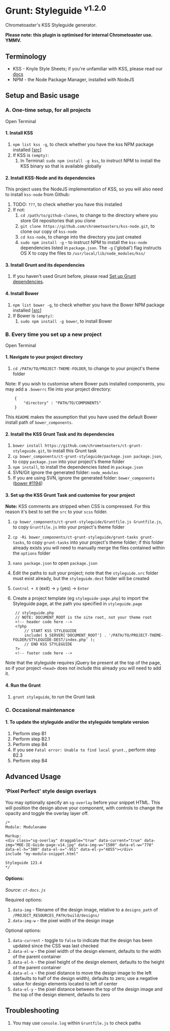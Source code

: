 # Grunt: Styleguide <sup>v1.2.0</sup>

Chrometoaster's KSS Styleguide generator.

__Please note: this plugin is optimised for internal Chrometoaster use. YMMV.__

## Terminology

* KSS - Knyle Style Sheets; if you're unfamiliar with KSS, please read our [docs](https://github.com/chrometoasters/ct-grunt-styleguide/blob/master/docs/kss/README.md)
* NPM - the Node Package Manager, installed with NodeJS

## Setup and Basic usage

### A. One-time setup, for all projects

Open Terminal

#### 1. Install KSS

1. `npm list kss -g`, to check whether you have the kss NPM package installed [[src](http://stackoverflow.com/questions/10972176/find-the-version-of-an-installed-npm-package)]
1. If KSS is `(empty)`:
    1. In Terminal: `sudo npm install -g kss`, to instruct NPM to install the KSS binary so that is available globally

#### 2. Install KSS-Node and its dependencies

This project uses the NodeJS implementation of KSS, so you will also need to install `kss-node` from Github:

1. TODO: `???`, to check whether you have this installed
1. If not:
    1. `cd /path/to/github-clones`, to change to the directory where you store Git repositories that you clone
    1. `git clone https://github.com/chrometoasters/kss-node.git`, to clone our copy of `kss-node`
    1. `cd kss-node`, to change into the directory you just created
    1. `sudo npm install -g` - to instruct NPM to install the `kss-node` dependencies listed in `package.json`. The `-g` ('global') flag instructs OS X to copy the files to `/usr/local/lib/node_modules/kss/`

#### 3. Install Grunt and its dependencies

1. If you haven't used Grunt before, please read [Set up Grunt dependencies](https://github.com/chrometoasters/frontend-grunt-boilerplate#set-up-grunt-dependencies).

#### 4. Install Bower

1. `npm list bower -g`, to check whether you have the Bower NPM package installed [[src](http://stackoverflow.com/questions/10972176/find-the-version-of-an-installed-npm-package)]
1. If Bower is `(empty)`:
    1. `sudo npm install -g bower`, to install Bower

### B. Every time you set up a new project

Open Terminal

#### 1. Navigate to your project directory

1. `cd /PATH/TO/PROJECT-THEME-FOLDER`, to change to your project's theme folder

Note: If you wish to customise where Bower puts installed components, you may add a `.bowerrc` file into your project directory:

        {
            "directory" : "PATH/TO/COMPONENTS"
        }

This `README` makes the assumption that you have used the default Bower install path of `bower_components`.

#### 2. Install the KSS Grunt Task and its dependencies

1. `bower install https://github.com/chrometoasters/ct-grunt-styleguide.git`, to install this Grunt task
1. `cp bower_components/ct-grunt-styleguide/package.json package.json`, to copy `package.json` into your project's theme folder
1. `npm install`, to install the dependencies listed in `package.json`
1. SVN/Git ignore the generated folder: `node_modules`
1. If you are using SVN, ignore the generated folder: `bower_components` ([bower #1194](https://github.com/bower/bower/issues/1194))

#### 3. Set up the KSS Grunt Task and customise for your project

**Note:** KSS comments are stripped when CSS is compressed. For this reason it's best to set the `src` to your `scss` folder. 

1. `cp bower_components/ct-grunt-styleguide/Gruntfile.js Gruntfile.js`, to copy `Gruntfile.js` into your project's theme folder
1. `cp -Ri bower_components/ct-grunt-styleguide/grunt-tasks grunt-tasks`, to copy `grunt-tasks` into your project's theme folder; if this folder already exists you will need to manually merge the files contained within the `options` folder
1. `nano package.json` to open `package.json`
1. Edit the paths to suit your project; note that the `styleguide.src` folder must exist already, but the `styleguide.dest` folder will be created
1. `Control + X` (exit) -> `y` (yes) -> `Enter`
1. Create a project template (eg `styleguide-page.php`) to import the Styleguide page, at the path you specified in `styleguide.page`

        // styleguide.php
        // NOTE: DOCUMENT_ROOT is the site root, not your theme root
        <!-- header code here -->
        <?php
            // START KSS STYLEGUIDE
            include( $_SERVER['DOCUMENT_ROOT'] . '/PATH/TO/PROJECT-THEME-FOLDER/STYLEGUIDE-DEST/index.php' );
            // END KSS STYLEGUIDE
        ?>
        <!-- footer code here -->

Note that the styleguide requires jQuery be present at the top of the page, so if your project `<head>` does not include this already you will need to add it.

#### 4. Run the Grunt

1. `grunt styleguide`, to run the Grunt task

### C. Occasional maintenance

#### 1. To update the styleguide and/or the styleguide template version

1. Perform step B1
1. Perform step B2.1
1. Perform step B4
1. If you see `Fatal error: Unable to find local grunt.`, perform step B2.3
1. Perform step B4

## Advanced Usage

### 'Pixel Perfect' style design overlays

You may optionally specify an `sg-overlay` before your snippet HTML. This will position the design above your component, with controls to change the opacity and toggle the overlay layer off.

    /*
    Module: Modulename

    Markup:
    <div class="sg-overlay" draggable="true" data-current="true" data-img="MOE-IE-Guide-page-v14.jpg" data-img-w="1500" data-el-w="770" data-el-h="380" data-el-x="-951" data-el-y="4855"></div>
    include "my-module-snippet.html"
    
    Styleguide 123.4
    */
    
#### Options:

*Source: `ct-docs.js`*
    
Required options:

1. `data-img` - filename of the design image, relative to a `designs_path` of `/PROJECT_RESOURCES_PATH/build/designs/`
1. `data-img-w` - the pixel width of the design image
    
Optional options:

1. `data-current` - toggle to `false` to indicate that the design has been updated since the CSS was last checked
1. `data-el-w` - the pixel width of the design element, defaults to the width of the parent container
1. `data-el-h` - the pixel height of the design element, defaults to the height of the parent container
1. `data-el-x` - the pixel distance to move the design image to the left (defaults to half of the design width), defaults to zero; use a negative value for design elements located to left of center
1. `data-el-y` - the pixel distance between the top of the design image and the top of the design element, defaults to zero

## Troubleshooting

1. You may use `console.log` within `Gruntfile.js` to check paths
